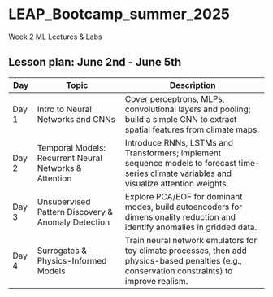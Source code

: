 # LEAP_Bootcamp_summer_2025
Week 2 ML Lectures &amp; Labs

## Lesson plan: June 2nd - June 5th 

| Day   | Topic                                                       | Description                                                                                                         |
|-------|-------------------------------------------------------------|---------------------------------------------------------------------------------------------------------------------|
| Day 1 | Intro to Neural Networks and CNNs                           | Cover perceptrons, MLPs, convolutional layers and pooling; build a simple CNN to extract spatial features from climate maps. |
| Day 2 | Temporal Models: Recurrent Neural Networks & Attention      | Introduce RNNs, LSTMs and Transformers; implement sequence models to forecast time-series climate variables and visualize attention weights. |
| Day 3 | Unsupervised Pattern Discovery & Anomaly Detection          | Explore PCA/EOF for dominant modes, build autoencoders for dimensionality reduction and identify anomalies in gridded data. |
| Day 4 | Surrogates & Physics-Informed Models                        | Train neural network emulators for toy climate processes, then add physics-based penalties (e.g., conservation constraints) to improve realism. |









